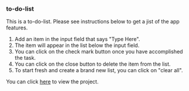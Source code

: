 ### to-do-list
This is a to-do-list. Please see instructions below to get a jist of the app features. 
1. Add an item in the input field that says "Type Here".
2. The item will appear in the list below the input field. 
3. You can click on the check mark button once you have accomplished the task. 
4. You can click on the close button to delete the item from the list. 
5. To start fresh and create a brand new list, you can click on "clear all". 

You can click [here](https://shreyasachdeva123.github.io/to-do-list/) to view the project.
